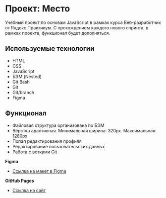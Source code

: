 # Проект: Место

Учебный проект по основам JavaScript в рамках курса Веб-разработчик от Яндекс Практикум. С прохождением каждого нового спринта, в рамках проекта, функционал будет дополняться.

## Используемые технологии

- HTML
- CSS
- JavaScript
- БЭМ (Nested)
- Git Bash
- Git
- Git/branch
- Figma

## Функционал

- Файловая структура организована по БЭМ
- Вёрстка адаптивная. Минимальная ширина: 320px. Максимальная: 1280px
- Попап редактирования профиля
- Редактирование пользовательских данных
- Работа с ветками Git

**Figma**

- [Ссылка на макет в Figma](https://www.figma.com/file/2cn9N9jSkmxD84oJik7xL7/JavaScript.-Sprint-4?node-id=0%3A1)

**GitHub Pages**

- [Ссылка на сайт](https://garchenok.github.io/mesto/)
